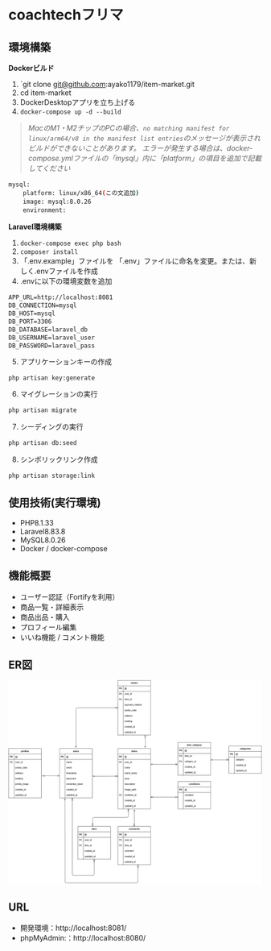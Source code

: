 # coachtechフリマ

## 環境構築
**Dockerビルド**
1. `git clone git@github.com:ayako1179/item-market.git
2. cd item-market
3. DockerDesktopアプリを立ち上げる
4. `docker-compose up -d --build`

> *MacのM1・M2チップのPCの場合、`no matching manifest for linux/arm64/v8 in the manifest list entries`のメッセージが表示されビルドができないことがあります。
エラーが発生する場合は、docker-compose.ymlファイルの「mysql」内に「platform」の項目を追加で記載してください*
``` bash
mysql:
    platform: linux/x86_64(この文追加)
    image: mysql:8.0.26
    environment:
```

**Laravel環境構築**
1. `docker-compose exec php bash`
2. `composer install`
3. 「.env.example」ファイルを 「.env」ファイルに命名を変更。または、新しく.envファイルを作成
4. .envに以下の環境変数を追加
``` text
APP_URL=http://localhost:8081
DB_CONNECTION=mysql
DB_HOST=mysql
DB_PORT=3306
DB_DATABASE=laravel_db
DB_USERNAME=laravel_user
DB_PASSWORD=laravel_pass
```
5. アプリケーションキーの作成
``` bash
php artisan key:generate
```

6. マイグレーションの実行
``` bash
php artisan migrate
```

7. シーディングの実行
``` bash
php artisan db:seed
```
8. シンボリックリンク作成
``` bash
php artisan storage:link
```

## 使用技術(実行環境)
- PHP8.1.33
- Laravel8.83.8
- MySQL8.0.26
- Docker / docker-compose

## 機能概要
- ユーザー認証（Fortifyを利用）
- 商品一覧・詳細表示
- 商品出品・購入
- プロフィール編集
- いいね機能 / コメント機能

## ER図
![alt](docs/er.png)

## URL
- 開発環境：http://localhost:8081/
- phpMyAdmin:：http://localhost:8080/
